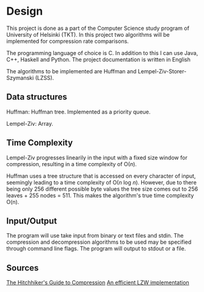 # Design

This project is done as a part of the Computer Science study program of University of Helsinki (TKT). In this project two algorithms will be implemented for compression rate comparisons.

The programming language of choice is C. In addition to this I can use Java, C++, Haskell and Python. The project documentation is written in English

The algorithms to be implemented are Huffman and Lempel-Ziv-Storer-Szymanski (LZSS).

## Data structures

Huffman: Huffman tree. Implemented as a priority queue.

Lempel-Ziv: Array.

## Time Complexity

Lempel-Ziv progresses linearily in the input with a fixed size window for compression, resulting in a time complexity of O($n$).

Huffman uses a tree structure that is accessed on every character of input, seemingly leading to a time complexity of O($n$ log $n$).
However, due to there being only 256 different possible byte values the tree size comes out to 256 leaves + 255 nodes = 511.
This makes the algorithm's true time complexity O(n).

## Input/Output

The program will use take input from binary or text files and stdin. The compression and decompression algorithms to be used may be specified through command line flags. The program will output to stdout or a file.

## Sources
[The Hitchhiker's Guide to Compression](https://go-compression.github.io/algorithms/huffman/)
[An efficient LZW implementation](http://warp.povusers.org/EfficientLZW/)
